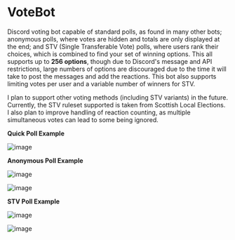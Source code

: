 # VoteBot

Discord voting bot capable of standard polls, as found in many other bots; anonymous polls, where votes are hidden and totals are only displayed at the end; 
and STV (Single Transferable Vote) polls, where users rank their choices, which is combined to find your set of winning options. This all supports up to **256 options**, 
though due to Discord's message and API restrictions, large numbers of options are discouraged due to the time it will take to post the messages and add the reactions.
This bot also supports limiting votes per user and a variable number of winners for STV. 

I plan to support other voting methods (including STV variants) in the future. Currently, the STV ruleset supported is taken from Scottish Local Elections. 
I also plan to improve handling of reaction counting, as multiple simultaneous votes can lead to some being ignored.


**Quick Poll Example**

![image](https://user-images.githubusercontent.com/8903016/114238390-6f770e80-997c-11eb-8176-cb1f3e0eb111.png)

**Anonymous Poll Example**

![image](https://user-images.githubusercontent.com/8903016/114238757-0d6ad900-997d-11eb-9bd8-85b2a89f2106.png)

![image](https://user-images.githubusercontent.com/8903016/114238819-21163f80-997d-11eb-826f-25d025159669.png)

**STV Poll Example**

![image](https://user-images.githubusercontent.com/8903016/114240445-6a678e80-997f-11eb-8a6a-5072b26d7a7c.png)

![image](https://user-images.githubusercontent.com/8903016/114240575-a3076800-997f-11eb-9239-4a25078fc9c6.png)
